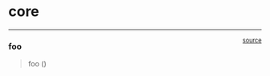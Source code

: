 # core


<!-- WARNING: THIS FILE WAS AUTOGENERATED! DO NOT EDIT! -->

------------------------------------------------------------------------

<a
href="https://github.com/gsgbills/miniaig/blob/main/miniaig/core.py#L9"
target="_blank" style="float:right; font-size:smaller">source</a>

### foo

>  foo ()
